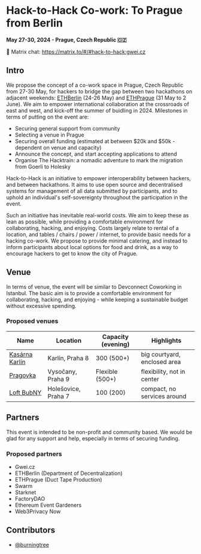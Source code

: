 # Hack-to-Hack Co-work: To Prague from Berlin

**May 27-30, 2024 - Prague, Czech Republic 🇨🇿**

💬 Matrix chat: https://matrix.to/#/#hack-to-hack:gwei.cz

## Intro

We propose the concept of a co-work space in Prague, Czech Republic from 27-30 May, for hackers to bridge the gap between two hackathons on adjacent weekends: [ETHBerlin](https://ethberlin.org/) (24-26 May) and [ETHPrague](https://ethprague.com/) (31 May to 2 June). We aim to empower international collaboration at the crossroads of east and west, and kick-off the summer of buidling in 2024.
Milestones in terms of putting on the event are:

- Securing general support from community
- Selecting a venue in Prague
- Securing overall funding (estimated at between $20k and $50k - dependent on venue and capacity)
- Announce the concept, and start accepting applications to attend
- Organise The Hacktrain: a nomadic adventure to mark the migration from Goerli to Holesky

Hack-to-Hack is an initiative to empower interoperability between hackers, and between hackathons. It aims to use open source and decentralised systems for management of all data submitted by participants, and to uphold an individual's self-sovereignty throughout the participation in the event.

Such an initiative has inevitable real-world costs. We aim to keep these as lean as possible, while providing a comfortable environment for collaborating, hacking, and enjoying. Costs largely relate to rental of a location, and tables / chairs / power / internet, to provide basic needs for a hacking co-work. We propose to provide minimal catering, and instead to inform participants about local options for food and drink, as a way to encourage hackers to get to know the city of Prague.

## Venue

In terms of venue, the event will be similar to Devconnect Coworking in Istanbul. The basic aim is to provide a comfortable environment for collaborating, hacking, and enjoying - while keeping a sustainable budget without excessive spending.

### Proposed venues

| Name | Location | Capacity (evening) | Highlights |
| --- | --- | --- | --- |
| [Kasárna Karlín](https://kasarnakarlin.cz/en/main-page) | Karlín, Praha 8 | 300 (500+) | big courtyard, enclosed area |
| [Pragovka](https://pragovka.com/en) | Vysočany, Praha 9 | Flexible (500+) | flexibility, not in center |
| [Loft BubNY](https://loftbubny.cz/) | Holešovice, Praha 7 | 100 (200) | compact, no services around |

## Partners

This event is intended to be non-profit and community based. We would be glad for any support and help, especially in terms of securing funding.

### Proposed partners

* Gwei.cz
* ETHBerlin (Department of Decentralization)
* ETHPrague (Duct Tape Production)
* Swarm
* Starknet
* FactoryDAO
* Ethereum Event Gardeners
* Web3Privacy Now

## Contributors

* [@burningtree](https://github.com/burningtree)
